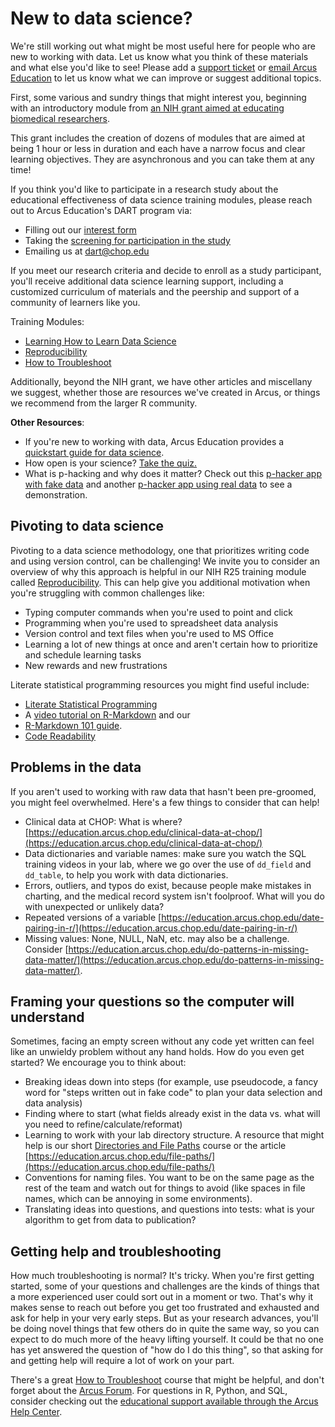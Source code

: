 <!--
link:  https://chop-dbhi-arcus-education-website-assets.s3.amazonaws.com/css/styles.css
script: https://kit.fontawesome.com/83b2343bd4.js
title: Arcus Labs Orientation
-->

# New to data science?

<div class = "important">

We're still working out what might be most useful here for people who are new to working with data.  Let us know what you think of these materials and what else you'd like to see!  Please add a [support ticket](https://support.arcus.chop.edu/servicedesk/customer/portal/6/create/249) or [email Arcus Education](mailto:paytonk@chop.edu) to let us know what we can improve or suggest additional topics.

</div>

First, some various and sundry things that might interest you, beginning with an introductory module from [an NIH grant aimed at educating biomedical researchers](https://www.research.chop.edu/announcements/dbhi-and-drexel-collaborate-to-advance-biomedical-data-science-education).

This grant includes the creation of dozens of modules that are aimed at being 1 hour or less in duration and each have a narrow focus and clear learning objectives.  They are asynchronous and you can take them at any time!

<div class = "cool-fact">

If you think you'd like to participate in a research study about the educational effectiveness of data science training modules, please reach out to Arcus Education's DART program via:

* Filling out our [interest form](https://redcap.link/dart-interest)
* Taking the [screening for participation in the study](https://redcap.link/DART-survey)
* Emailing us at dart@chop.edu

If you meet our research criteria and decide to enroll as a study participant, you'll receive additional data science learning support, including a customized curriculum of materials and the peership and support of a community of learners like you. 

</div>

Training Modules:

* [Learning How to Learn Data Science](https://liascript.github.io/course/?https://raw.githubusercontent.com/arcus/education_modules/main/learning_to_learn/learning_to_learn.md)
* [Reproducibility](https://liascript.github.io/course/?https://raw.githubusercontent.com/arcus/education_modules/main/reproducibility/reproducibility.md)
* [How to Troubleshoot](https://liascript.github.io/course/?https://raw.githubusercontent.com/arcus/education_modules/main/how_to_troubleshoot/how_to_troubleshoot.md)

Additionally, beyond the NIH grant, we have other articles and miscellany we suggest, whether those are resources we've created in Arcus, or things we recommend from the larger R community.

**Other Resources**:

* If you're new to working with data, Arcus Education provides a [quickstart guide for data science](https://education.arcus.chop.edu/guides/data-sci-101/).
* How open is your science? [Take the quiz.](https://plos.org/how-open-is-your-science/)
* What is p-hacking and why does it matter? Check out this [p-hacker app with fake data](https://shinyapps.org/apps/p-hacker/) and another [p-hacker app using real data](https://projects.fivethirtyeight.com/p-hacking/) to see a demonstration.

## Pivoting to data science

Pivoting to a data science methodology, one that prioritizes writing code and using version control, can be challenging!  We invite you to consider an overview of why this approach is helpful in our NIH R25 training module called [Reproducibility](https://liascript.github.io/course/?https://raw.githubusercontent.com/arcus/education_modules/main/reproducibility/reproducibility.md).  This can help give you additional motivation when you're struggling with common challenges like:

- Typing computer commands when you're used to point and click
- Programming when you're used to spreadsheet data analysis
- Version control and text files when you're used to MS Office
- Learning a lot of new things at once and aren't certain how to prioritize and schedule learning tasks
- New rewards and new frustrations

Literate statistical programming resources you might find useful include:

* [Literate Statistical Programming](https://education.arcus.chop.edu/literate-statistical-programming/)
* A [video tutorial on R-Markdown](https://education.arcus.chop.edu/materials/r-markdown/) and our
* [R-Markdown 101 guide](https://education.arcus.chop.edu/rmd-101/).
* [Code Readability](https://education.arcus.chop.edu/readable-code/)

## Problems in the data

If you aren't used to working with raw data that hasn't been pre-groomed, you might feel overwhelmed.  Here's a few things to consider that can help!

- Clinical data at CHOP: What is where? [https://education.arcus.chop.edu/clinical-data-at-chop/](https://education.arcus.chop.edu/clinical-data-at-chop/)
- Data dictionaries and variable names: make sure you watch the SQL training videos in your lab, where we go over the use of `dd_field` and `dd_table`, to help you work with data dictionaries.
- Errors, outliers, and typos do exist, because people make mistakes in charting, and the medical record system isn't foolproof.  What will you do with unexpected or unlikely data?
- Repeated versions of a variable [https://education.arcus.chop.edu/date-pairing-in-r/](https://education.arcus.chop.edu/date-pairing-in-r/)
- Missing values: None, NULL, NaN, etc. may also be a challenge.  Consider [https://education.arcus.chop.edu/do-patterns-in-missing-data-matter/](https://education.arcus.chop.edu/do-patterns-in-missing-data-matter/).


## Framing your questions so the computer will understand

Sometimes, facing an empty screen without any code yet written can feel like an unwieldy problem without any hand holds.  How do you even get started?  We encourage you to think about:

- Breaking ideas down into steps (for example, use pseudocode, a fancy word for "steps written out in fake code" to plan your data selection and data analysis)
- Finding where to start (what fields already exist in the data vs. what will you need to refine/calculate/reformat)
- Learning to work with your lab directory structure.  A resource that might help is our short [Directories and File Paths](https://liascript.github.io/course/?https://raw.githubusercontent.com/arcus/education_modules/main/directories_and_file_paths/directories_and_file_paths.md) course or the article [https://education.arcus.chop.edu/file-paths/](https://education.arcus.chop.edu/file-paths/)
- Conventions for naming files.  You want to be on the same page as the rest of the team and watch out for things to avoid (like spaces in file names, which can be annoying in some environments).
- Translating ideas into questions, and questions into tests: what is your algorithm to get from data to publication?

## Getting help and troubleshooting

How much troubleshooting is normal?  It's tricky.  When you're first getting started, some of your questions and challenges are the kinds of things that a more experienced user could sort out in a moment or two.  That's why it makes sense to reach out before you get too frustrated and exhausted and ask for help in your very early steps. But as your research advances, you'll be doing novel things that few others do in quite the same way, so you can expect to do much more of the heavy lifting yourself.  It could be that no one has yet answered the question of "how do I do this thing", so that asking for and getting help will require a lot of work on your part.

There's a great [How to Troubleshoot](https://liascript.github.io/course/?https://raw.githubusercontent.com/arcus/education_modules/main/how_to_troubleshoot/how_to_troubleshoot.md) course that might be helpful, and don't forget about the [Arcus Forum](https://forum.arcus.chop.edu/).  For questions in R, Python, and SQL, consider checking out the [educational support available through the Arcus Help Center](https://support.arcus.chop.edu/servicedesk/customer/portal/6/group/61).
